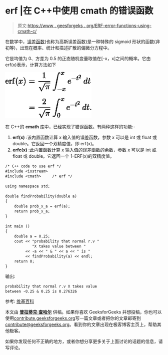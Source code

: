 # erf |在 C++中使用 cmath 的错误函数

> 原文:[https://www . geesforgeks . org/ERF-error-functions-using-cmath-c/](https://www.geeksforgeeks.org/erf-error-functions-using-cmath-c/)

在数学中，[误差函数](https://en.wikipedia.org/wiki/Error_function)(也称为高斯误差函数)是一种特殊的 sigmoid 形状的函数(非初等)，出现在概率、统计和描述扩散的偏微分方程中。

它是均值为 0、方差为 0.5 的正态随机变量取值在[-x，x]之间的概率。它由 erf(x)表示，计算方法如下

![{\displaystyle {\begin{aligned}\operatorname {erf} (x)&={\frac {1}{\sqrt {\pi }}}\int _{-x}^{x}e^{-t^{2}}\,dt\\[5pt]&={\frac {2}{\sqrt {\pi }}}\int _{0}^{x}e^{-t^{2}}\,dt.\end{aligned}}}](img/62a1a8b648fc0fad8ac3ab6f89a6e8c1.png "Rendered by QuickLaTeX.com")

在 C++的 **cmath** 库中，已经实现了错误函数。有两种这样的功能:-

1.  **erf(x)** :该内置函数计算 x 输入值的误差函数，参数 x 可以是 int 或 float 或 double。它返回一个双精度值，即 erf(x)。
2.  **erfc(x)** :此内置函数计算 x 输入值的误差函数的余数，参数 x 可以是 int 或 float 或 double。它返回一个 1–ERF(x)的双精度值。

```
/* C++ code to use erf */
#include <iostream>
#include <cmath>     /* erf */

using namespace std;

double findProbability(double a)
{
    double prob_x_a = erf(a);
    return prob_x_a;
}

int main ()
{
    double a = 0.25;
    cout << "probability that normal r.v "
            "X takes value between " 
         << -a << " & " << a << " is " 
         << findProbability(a) << endl;
    return 0;
}
```

输出:

```
probability that normal r.v X takes value
between -0.25 & 0.25 is 0.276326

```

参考:
[维基百科](https://en.wikipedia.org/wiki/Error_function)

本文由 [**普拉蒂克·查哈尔**](https://pratik-chhajer.github.io/) 供稿。如果你喜欢 GeeksforGeeks 并想投稿，你也可以使用[contribute.geeksforgeeks.org](http://contribute.geeksforgeeks.org)写一篇文章或者把你的文章邮寄到 contribute@geeksforgeeks.org。看到你的文章出现在极客博客主页上，帮助其他极客。

如果你发现任何不正确的地方，或者你想分享更多关于上面讨论的话题的信息，请写评论。